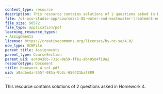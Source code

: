 ```yaml
---
content_type: resource
description: This resource contains solutions of 2 questions asked in Homework 4.
file: /ol-ocw-studio-app/courses/1-85-water-and-wastewater-treatment-engineering-spring-2006/a9adbeda555f085a9b3c656421baf889_homework_4_sol.pdf
file_size: 90572
file_type: application/pdf
learning_resource_types:
- Assignments
license: https://creativecommons.org/licenses/by-nc-sa/4.0/
ocw_type: OCWFile
parent_title: Assignments
parent_type: CourseSection
parent_uid: ec4043bb-731c-0e59-ffe1-ab40584f19a2
resourcetype: Document
title: homework_4_sol.pdf
uid: a9adbeda-555f-085a-9b3c-656421baf889
---
```

This resource contains solutions of 2 questions asked in Homework 4.